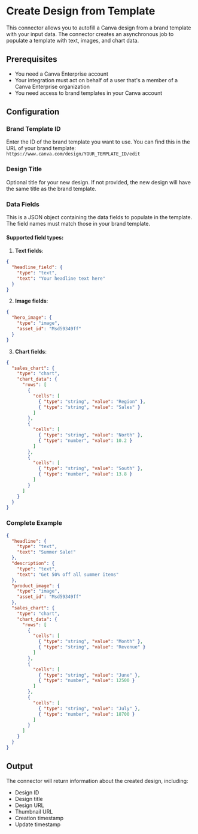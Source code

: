 # Create Design from Template

This connector allows you to autofill a Canva design from a brand template with your input data. The connector creates an asynchronous job to populate a template with text, images, and chart data.

## Prerequisites

- You need a Canva Enterprise account
- Your integration must act on behalf of a user that's a member of a Canva Enterprise organization
- You need access to brand templates in your Canva account

## Configuration

### Brand Template ID

Enter the ID of the brand template you want to use. You can find this in the URL of your brand template:
`https://www.canva.com/design/YOUR_TEMPLATE_ID/edit`

### Design Title

Optional title for your new design. If not provided, the new design will have the same title as the brand template.

### Data Fields

This is a JSON object containing the data fields to populate in the template. The field names must match those in your brand template.

#### Supported field types:

1. **Text fields**:
```json
{
  "headline_field": {
    "type": "text",
    "text": "Your headline text here"
  }
}
```

2. **Image fields**:
```json
{
  "hero_image": {
    "type": "image",
    "asset_id": "Msd59349ff"
  }
}
```

3. **Chart fields**:
```json
{
  "sales_chart": {
    "type": "chart",
    "chart_data": {
      "rows": [
        {
          "cells": [
            { "type": "string", "value": "Region" },
            { "type": "string", "value": "Sales" }
          ]
        },
        {
          "cells": [
            { "type": "string", "value": "North" },
            { "type": "number", "value": 10.2 }
          ]
        },
        {
          "cells": [
            { "type": "string", "value": "South" },
            { "type": "number", "value": 13.8 }
          ]
        }
      ]
    }
  }
}
```

### Complete Example

```json
{
  "headline": {
    "type": "text",
    "text": "Summer Sale!"
  },
  "description": {
    "type": "text",
    "text": "Get 50% off all summer items"
  },
  "product_image": {
    "type": "image",
    "asset_id": "Msd59349ff"
  },
  "sales_chart": {
    "type": "chart",
    "chart_data": {
      "rows": [
        {
          "cells": [
            { "type": "string", "value": "Month" },
            { "type": "string", "value": "Revenue" }
          ]
        },
        {
          "cells": [
            { "type": "string", "value": "June" },
            { "type": "number", "value": 12500 }
          ]
        },
        {
          "cells": [
            { "type": "string", "value": "July" },
            { "type": "number", "value": 18700 }
          ]
        }
      ]
    }
  }
}
```

## Output

The connector will return information about the created design, including:
- Design ID
- Design title
- Design URL
- Thumbnail URL
- Creation timestamp
- Update timestamp
